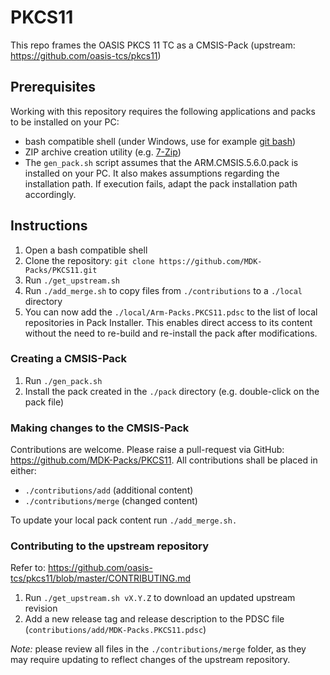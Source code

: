 # PKCS11
This repo frames the OASIS PKCS 11 TC as a CMSIS-Pack (upstream: https://github.com/oasis-tcs/pkcs11)

## Prerequisites
Working with this repository requires the following applications and packs to be installed on your PC:
- bash compatible shell (under Windows, use for example [git bash](https://gitforwindows.org/))
- ZIP archive creation utility (e.g. [7-Zip](https://www.7-zip.org/))
- The `gen_pack.sh` script assumes that the ARM.CMSIS.5.6.0.pack is installed on your PC. It also makes assumptions regarding the installation path. If execution fails, adapt the pack installation path accordingly.

## Instructions
1. Open a bash compatible shell
2. Clone the repository: `git clone https://github.com/MDK-Packs/PKCS11.git`
3. Run `./get_upstream.sh`
4. Run `./add_merge.sh` to copy files from `./contributions` to a `./local` directory
5. You can now add the `./local/Arm-Packs.PKCS11.pdsc` to the list of local repositories in Pack Installer. This enables direct access to its content without the need to re-build and re-install the pack after modifications.

### Creating a CMSIS-Pack
1. Run `./gen_pack.sh`
2. Install the pack created in the `./pack` directory (e.g. double-click on the pack file)

### Making changes to the CMSIS-Pack
Contributions are welcome. Please raise a pull-request via GitHub: https://github.com/MDK-Packs/PKCS11. All contributions shall be placed in either:  
- `./contributions/add` (additional content)
- `./contributions/merge` (changed content)

To update your local pack content run `./add_merge.sh.`

### Contributing to the upstream repository
Refer to: https://github.com/oasis-tcs/pkcs11/blob/master/CONTRIBUTING.md
1. Run `./get_upstream.sh vX.Y.Z` to download an updated upstream revision
2. Add a new release tag and release description to the PDSC file (`contributions/add/MDK-Packs.PKCS11.pdsc`)

*Note:* please review all files in the `./contributions/merge` folder, as they may require updating to reflect changes of the upstream repository.
